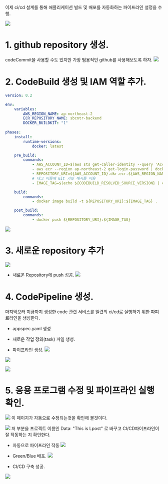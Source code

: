 이제 ci/cd 설계를 통해 애플리케이션 빌드 및 배포를 자동화하는 파이프라인 설정을 수행.

![](https://velog.velcdn.com/images/luckyprice1103/post/af8ad043-f471-4497-b0d4-882ae47574cf/image.svg)


# 1. github repository 생성.

codeCommit을 사용할 수도 있지만 가장 범용적인 github를 사용해보도록 하자.
![](https://velog.velcdn.com/images/luckyprice1103/post/be45e897-f87a-4a31-9bb3-959ddc74214e/image.png)


# 2. CodeBuild 생성 및 IAM 역할 추가.

``` buildspec.yaml
version: 0.2

env:
    variables:
        AWS_REGION_NAME: ap-northeast-2
        ECR_REPOSITORY_NAME: sbcntr-backend
        DOCKER_BUILDKIT: "1"
    
phases:
    install:
        runtime-versions:  
            docker: latest

    pre_build:
        commands:
            - AWS_ACCOUNT_ID=$(aws sts get-caller-identity --query 'Account' --output text)
            - aws ecr --region ap-northeast-2 get-login-password | docker login --username AWS --password-stdin https://${AWS_ACCOUNT_ID}.dkr.ecr.ap-northeast-2.amazonaws.com/sbcntr-backend
            - REPOSITORY_URI=${AWS_ACCOUNT_ID}.dkr.ecr.${AWS_REGION_NAME}.amazonaws.com/${ECR_REPOSITORY_NAME}
            # 태그 이름에 Git 커밋 해시를 이용
            - IMAGE_TAG=$(echo ${CODEBUILD_RESOLVED_SOURCE_VERSION} | cut -c 1-7)

    build:
        commands:
            - docker image build -t ${REPOSITORY_URI}:${IMAGE_TAG} .

    post_build:
        commands:
            - docker push ${REPOSITORY_URI}:${IMAGE_TAG}
```


![](https://velog.velcdn.com/images/luckyprice1103/post/d7f8964b-7232-4ce8-8588-262a2e2aed91/image.png)

# 3. 새로운 repository 추가
![](https://velog.velcdn.com/images/luckyprice1103/post/086e6623-e776-4f23-b44a-7807ac4dfbed/image.png)

- 새로운 Repository에 push 성공.
![](https://velog.velcdn.com/images/luckyprice1103/post/3ea5c332-2ab8-4b9b-b234-658c239f78e0/image.png)


# 4. CodePipeline 생성.

마지막으러 지금까지 생성한 code 관련 서비스를 일련의 ci/cd로 실행하기 위한 파피르라인을 생성한다.

- appspec.yaml 생성

- 새로운 작업 정의(task) 파일 생성.

- 파이프라인 생성.
![](https://velog.velcdn.com/images/luckyprice1103/post/336e9bd2-c868-44e9-9f57-118803837bbd/image.png)

![](https://velog.velcdn.com/images/luckyprice1103/post/cf23413e-6399-4614-a31d-92009bbf1ad2/image.png)


![](https://velog.velcdn.com/images/luckyprice1103/post/0c75bae0-01ae-4b59-999d-85a51545add1/image.png)

# 5. 응용 프로그램 수정 및 파이프라인 실행 확인.

![](https://velog.velcdn.com/images/luckyprice1103/post/af3c7231-89e4-4ddc-8fbd-9a268dc712e7/image.png)
이 페이지가 자동으로 수정되는것을 확인해 볼것이다.

![](https://velog.velcdn.com/images/luckyprice1103/post/e95bd48b-b742-43ce-8d65-19e48663434a/image.png)
저 부분을 프로젝트 이름인 Data: "This is Lpost" 로 바꾸고 CI/CD파이프라인이 잘 작동하는 지 확인한다.

- 자동으로 파이프라인 작동
![](https://velog.velcdn.com/images/luckyprice1103/post/8c4f3259-4fca-48da-8a4d-4507da8f9e13/image.png)
- Green/Blue 배포.
![](https://velog.velcdn.com/images/luckyprice1103/post/e15f2f81-a853-4abf-afef-bfacd49126f8/image.png)

- CI/CD 구축 성공.

![](https://velog.velcdn.com/images/luckyprice1103/post/33719038-d3eb-4580-b3aa-26600faff52f/image.png)
